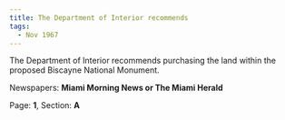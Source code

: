 ```yaml
---  
title: The Department of Interior recommends  
tags:  
  - Nov 1967  
---  
```

  
The Department of Interior recommends purchasing the land within the proposed Biscayne National Monument.  
  
Newspapers: **Miami Morning News or The Miami Herald**  
  
Page: **1**, Section: **A** 
